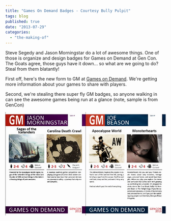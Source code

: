 ```yaml
---
title: "Games On Demand Badges - Courtesy Bully Pulpit"
tags: blog
published: true
date: "2013-07-29"
categories: 
  - "the-making-of"
---
```


Steve Segedy and Jason Morningstar do a lot of awesome things. One of those is organize and design badges for Games on Demand at Gen Con. The Goats agree, those guys have it down... so what are we going to do? Steal from them blatantly!

First off, here's the new form to GM at [Games on Demand](http://www.bigbadcon.com/volunteer/be-a-god/). We're getting more information about your games to share with players.

Second, we're stealing there super fly GM badges, so anyone walking in can see the awesome games being run at a glance (note, sample is from GenCon)

[![god_menu_samples](/images/god_menu_samples.jpg)](http://www.bigbadcon.com/wp-content/uploads/2013/07/god_menu_samples.jpg)
